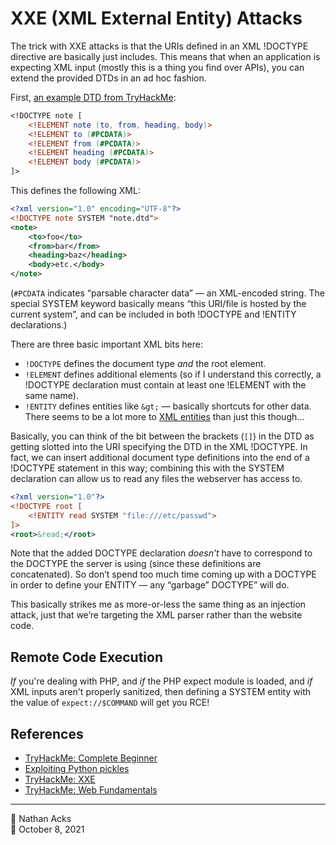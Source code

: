 # XXE (XML External Entity) Attacks

The trick with XXE attacks is that the URIs defined in an XML !DOCTYPE directive are basically just includes. This means that when an application is expecting XML input (mostly this is a thing you find over APIs), you can extend the provided DTDs in an ad hoc fashion.

First, [an example DTD from TryHackMe](../log/2021-10-06-tryhackme-complete-beginner.md):

```dtd
<!DOCTYPE note [
	<!ELEMENT note (to, from, heading, body)>
	<!ELEMENT to (#PCDATA)>
	<!ELEMENT from (#PCDATA)>
	<!ELEMENT heading (#PCDATA)>
	<!ELEMENT body (#PCDATA)>
]>
```

This defines the following XML:

```xml
<?xml version="1.0" encoding="UTF-8"?>
<!DOCTYPE note SYSTEM "note.dtd">
<note>
    <to>foo</to>
    <from>bar</from>
    <heading>baz</heading>
    <body>etc.</body>
</note>
```

(`#PCDATA` indicates “parsable character data” — an XML-encoded string. The special SYSTEM keyword basically means “this URI/file is hosted by the current system”, and can be included in both !DOCTYPE and !ENTITY declarations.) 

There are three basic important XML bits here:

* `!DOCTYPE` defines the document type *and* the root element.
* `!ELEMENT` defines additional elements (so if I understand this correctly, a !DOCTYPE declaration must contain at least one !ELEMENT with the same name).
* `!ENTITY` defines entities like `&gt;` — basically shortcuts for other data. There seems to be a lot more to [XML entities](https://xmlwriter.net/xml_guide/entity_declaration.shtml) than just this though…

Basically, you can think of the bit between the brackets (`[]`) in the DTD as getting slotted into the URI specifying the DTD in the XML !DOCTYPE. In fact, we can insert additional document type definitions into the end of a !DOCTYPE statement in this way; combining this with the SYSTEM declaration can allow us to read any files the webserver has access to.

```xml
<?xml version="1.0"?>
<!DOCTYPE root [
	<!ENTITY read SYSTEM "file:///etc/passwd">
]>
<root>&read;</root>
```

Note that the added DOCTYPE declaration *doesn’t* have to correspond to the DOCTYPE the server is using (since these definitions are concatenated). So don’t spend too much time coming up with a DOCTYPE in order to define your ENTITY — any “garbage” DOCTYPE” will do.

This basically strikes me as more-or-less the same thing as an injection attack, just that we’re targeting the XML parser rather than the website code.

## Remote Code Execution

*If* you're dealing with PHP, and *if* the PHP expect module is loaded, and *if* XML inputs aren't properly sanitized, then defining a SYSTEM entity with the value of `expect://$COMMAND` will get you RCE!

## References

* [TryHackMe: Complete Beginner](tryhackme-complete-beginner.md)
* [Exploiting Python pickles](https://davidhamann.de/2020/04/05/exploiting-python-pickle/)
* [TryHackMe: XXE](tryhackme-xxe.md)
* [TryHackMe: Web Fundamentals](tryhackme-web-fundamentals.md)

- - - -

<span aria-hidden="true">👤</span> Nathan Acks  
<span aria-hidden="true">📅</span> October 8, 2021
